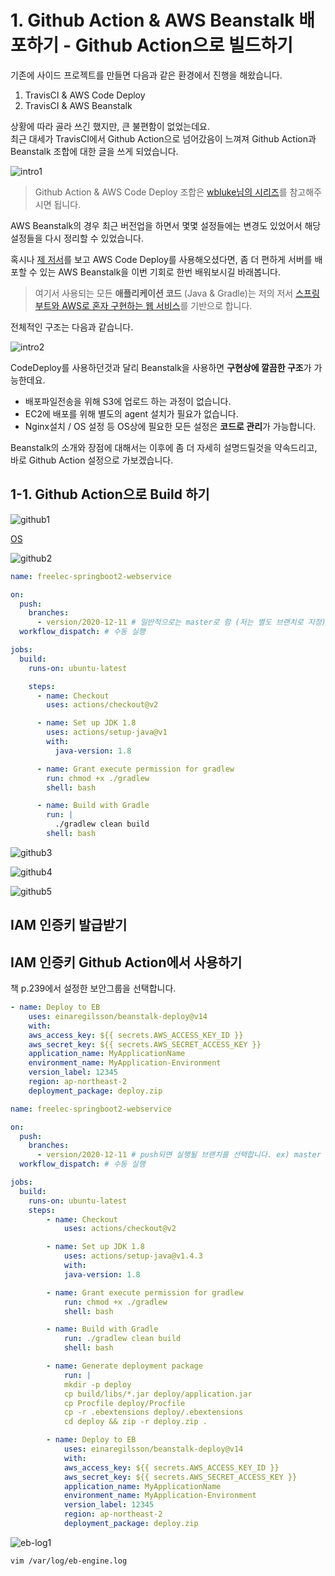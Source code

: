 # 1. Github Action & AWS Beanstalk 배포하기 - Github Action으로 빌드하기

기존에 사이드 프로젝트를 만들면 다음과 같은 환경에서 진행을 해왔습니다.  
  
1. TravisCI & AWS Code Deploy
2. TravisCI & AWS Beanstalk

상황에 따라 골라 쓰긴 했지만, 큰 불편함이 없었는데요.  
최근 대세가 TravisCI에서 Github Action으로 넘어갔음이 느껴져 Github Action과 Beanstalk 조합에 대한 글을 쓰게 되었습니다.

![intro1](./images/intro1.jpeg)

> Github Action & AWS Code Deploy 조합은 [wbluke님의 시리즈](https://wbluke.tistory.com/39)를 참고해주시면 됩니다.

AWS Beanstalk의 경우 최근 버전업을 하면서 몇몇 설정들에는 변경도 있었어서 해당 설정들을 다시 정리할 수 있었습니다.  
  
혹시나 [제 저서](https://jojoldu.tistory.com/463)를 보고 AWS Code Deploy를 사용해오셨다면, 좀 더 편하게 서버를 배포할 수 있는 AWS Beanstalk을 이번 기회로 한번 배워보시길 바래봅니다.

> 여기서 사용되는 모든 **애플리케이션 코드** (Java & Gradle)는 저의 저서 [스프링 부트와 AWS로 혼자 구현하는 웹 서비스](https://jojoldu.tistory.com/463)를 기반으로 합니다.  

전체적인 구조는 다음과 같습니다.

![intro2](./images/intro2.png)

CodeDeploy를 사용하던것과 달리 Beanstalk을 사용하면 **구현상에 깔끔한 구조**가 가능한데요.

* 배포파일전송을 위해 S3에 업로드 하는 과정이 없습니다.
* EC2에 배포를 위해 별도의 agent 설치가 필요가 없습니다.
* Nginx설치 / OS 설정 등 OS상에 필요한 모든 설정은 **코드로 관리**가 가능합니다.

Beanstalk의 소개와 장점에 대해서는 이후에 좀 더 자세히 설명드릴것을 약속드리고, 바로 Github Action 설정으로 가보겠습니다.

## 1-1. Github Action으로 Build 하기


![github1](./images/github1.png)

[OS](https://docs.github.com/en/free-pro-team@latest/actions/reference/workflow-syntax-for-github-actions#jobsjob_idruns-on)

![github2](./images/github2.png)

```yaml
name: freelec-springboot2-webservice

on:
  push:
    branches:
      - version/2020-12-11 # 일반적으로는 master로 함 (저는 별도 브랜치로 지정)
  workflow_dispatch: # 수동 실행

jobs:
  build:
    runs-on: ubuntu-latest

    steps:
      - name: Checkout
        uses: actions/checkout@v2

      - name: Set up JDK 1.8
        uses: actions/setup-java@v1
        with:
          java-version: 1.8

      - name: Grant execute permission for gradlew
        run: chmod +x ./gradlew
        shell: bash

      - name: Build with Gradle
        run: |
          ./gradlew clean build
        shell: bash

```

![github3](./images/github3.png)

![github4](./images/github4.png)

![github5](./images/github5.png)

## IAM 인증키 발급받기

## IAM 인증키 Github Action에서 사용하기

책 p.239에서 설정한 보안그룹을 선택합니다.


```yaml
- name: Deploy to EB
    uses: einaregilsson/beanstalk-deploy@v14
    with:
    aws_access_key: ${{ secrets.AWS_ACCESS_KEY_ID }}
    aws_secret_key: ${{ secrets.AWS_SECRET_ACCESS_KEY }}
    application_name: MyApplicationName
    environment_name: MyApplication-Environment
    version_label: 12345
    region: ap-northeast-2
    deployment_package: deploy.zip
```

```yaml
name: freelec-springboot2-webservice

on:
  push:
    branches:
      - version/2020-12-11 # push되면 실행될 브랜치를 선택합니다. ex) master (저는 version/2020-12-11 브랜치로 지정)
  workflow_dispatch: # 수동 실행

jobs:
  build:
    runs-on: ubuntu-latest
    steps:
        - name: Checkout
            uses: actions/checkout@v2

        - name: Set up JDK 1.8
            uses: actions/setup-java@v1.4.3
            with:
            java-version: 1.8

        - name: Grant execute permission for gradlew
            run: chmod +x ./gradlew
            shell: bash

        - name: Build with Gradle
            run: ./gradlew clean build
            shell: bash

        - name: Generate deployment package
            run: |
            mkdir -p deploy
            cp build/libs/*.jar deploy/application.jar
            cp Procfile deploy/Procfile
            cp -r .ebextensions deploy/.ebextensions
            cd deploy && zip -r deploy.zip .

        - name: Deploy to EB
            uses: einaregilsson/beanstalk-deploy@v14
            with:
            aws_access_key: ${{ secrets.AWS_ACCESS_KEY_ID }}
            aws_secret_key: ${{ secrets.AWS_SECRET_ACCESS_KEY }}
            application_name: MyApplicationName
            environment_name: MyApplication-Environment
            version_label: 12345
            region: ap-northeast-2
            deployment_package: deploy.zip
```


[](https://github.com/marketplace/actions/beanstalk-deploy)



![eb-log1](./images/eb-log1.png)

```bash
vim /var/log/eb-engine.log
```
